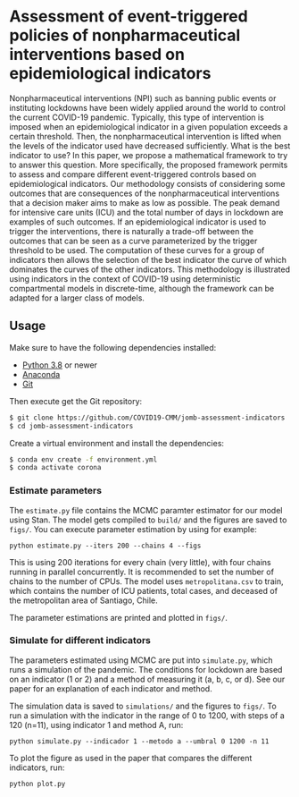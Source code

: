 # Assessment of event-triggered policies of nonpharmaceutical interventions based on epidemiological indicators

Nonpharmaceutical interventions (NPI) such as banning public events or instituting lockdowns have been widely applied around the world to control the current COVID-19 pandemic. Typically, this type of intervention is imposed when an epidemiological indicator in a given population exceeds a certain threshold. Then, the nonpharmaceutical intervention is lifted when the levels of the indicator used have decreased sufficiently. What is the best indicator to use? In this paper, we propose a mathematical framework to try to answer this question. More specifically, the proposed framework permits to assess and compare different event-triggered controls based on epidemiological indicators. Our methodology consists of considering some outcomes that are consequences of the nonpharmaceutical interventions that a decision maker aims to make as low as possible. The peak demand for intensive care units (ICU) and the total number of days in lockdown are examples of such outcomes. If an epidemiological indicator is used to trigger the interventions, there is naturally a trade-off between the outcomes that can be seen as a curve parameterized by the trigger threshold to be used. The computation of these curves for a group of indicators then allows the selection of the best indicator the curve of which dominates the curves of the other indicators. This methodology is illustrated using indicators in the context of COVID-19 using deterministic compartmental models in discrete-time, although the framework can be adapted for a larger class of models.

## Usage
Make sure to have the following dependencies installed:

- [Python 3.8](https://www.python.org/downloads/) or newer
- [Anaconda](https://docs.anaconda.com/anaconda/install/)
- [Git](https://git-scm.com/downloads)

Then execute get the Git repository:
```bash
$ git clone https://github.com/COVID19-CMM/jomb-assessment-indicators
$ cd jomb-assessment-indicators
```

Create a virtual environment and install the dependencies:

```bash
$ conda env create -f environment.yml
$ conda activate corona
```

### Estimate parameters
The `estimate.py` file contains the MCMC paramter estimator for our model using Stan. The model gets compiled to `build/` and the figures are saved to `figs/`. You can execute parameter estimation by using for example:

    python estimate.py --iters 200 --chains 4 --figs

This is using 200 iterations for every chain (very little), with four chains running in parallel concurrently. It is recommended to set the number of chains to the number of CPUs. The model uses `metropolitana.csv` to train, which contains the number of ICU patients, total cases, and deceased of the metropolitan area of Santiago, Chile.

The parameter estimations are printed and plotted in `figs/`.

### Simulate for different indicators
The parameters estimated using MCMC are put into `simulate.py`, which runs a simulation of the pandemic. The conditions for lockdown are based on an indicator (1 or 2) and a method of measuring it (a, b, c, or d). See our paper for an explanation of each indicator and method.

The simulation data is saved to `simulations/` and the figures to `figs/`. To run a simulation with the indicator in the range of 0 to 1200, with steps of a 120 (n=11), using indicator 1 and method A, run:

    python simulate.py --indicador 1 --metodo a --umbral 0 1200 -n 11

To plot the figure as used in the paper that compares the different indicators, run:

    python plot.py

